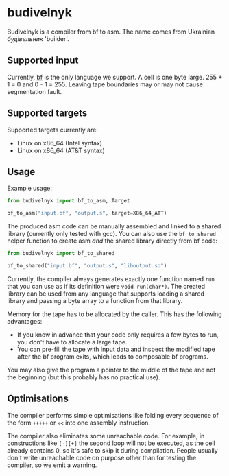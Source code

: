 # budivelnyk

Budivelnyk is a compiler from bf to asm. The name comes from Ukrainian *будівельник* 'builder'.

## Supported input

Currently, [bf](https://en.wikipedia.org/wiki/Brainfuck) is the only language we support. A cell is one byte large. 255 + 1 = 0 and 0 - 1 = 255. Leaving tape boundaries may or may not cause segmentation fault.

## Supported targets

Supported targets currently are:
- Linux on x86_64 (Intel syntax)
- Linux on x86_64 (AT&T syntax)

## Usage

Example usage:

```python
from budivelnyk import bf_to_asm, Target

bf_to_asm("input.bf", "output.s", target=X86_64_ATT)
```

The produced asm code can be manually assembled and linked to a shared library (currently only tested with gcc). You can also use the `bf_to_shared` helper function to create asm *and* the shared library directly from bf code:

```python
from budivelnyk import bf_to_shared

bf_to_shared("input.bf", "output.s", "liboutput.so")
```

Currently, the compiler always generates exactly one function named `run` that you can use as if its definition were `void run(char*)`. The created library can be used from any language that supports loading a shared library and passing a byte array to a function from that library.

Memory for the tape has to be allocated by the caller. This has the following advantages:
- If you know in advance that your code only requires a few bytes to run, you don't have to allocate a large tape.
- You can pre-fill the tape with input data and inspect the modified tape after the bf program exits, which leads to composable bf programs.

You may also give the program a pointer to the middle of the tape and not the beginning (but this probably has no practical use).

## Optimisations

The compiler performs simple optimisations like folding every sequence of the form `+++++` or `<<` into one assembly instruction.

The compiler also eliminates some unreachable code. For example, in constructions like `[-][+]` the second loop will not be executed, as the cell already contains 0, so it's safe to skip it during compilation. People usually don't write unreachable
code on purpose other than for testing the compiler, so we emit a warning.
